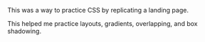 This was a way to practice CSS by replicating a landing page.

This helped me practice layouts, gradients, overlapping, and box shadowing.
